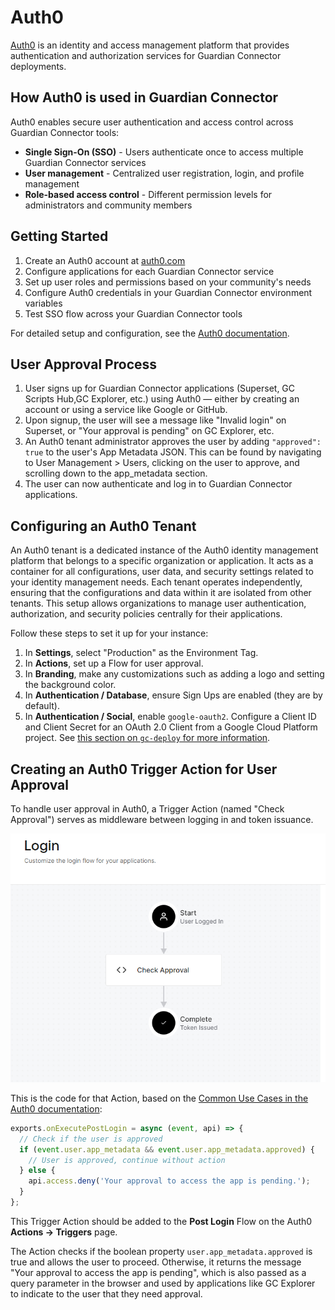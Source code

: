 # Auth0

[Auth0](https://auth0.com/) is an identity and access management platform that provides authentication and authorization services for Guardian Connector deployments.

## How Auth0 is used in Guardian Connector

Auth0 enables secure user authentication and access control across Guardian Connector tools:

- **Single Sign-On (SSO)** - Users authenticate once to access multiple Guardian Connector services
- **User management** - Centralized user registration, login, and profile management
- **Role-based access control** - Different permission levels for administrators and community members

## Getting Started

1. Create an Auth0 account at [auth0.com](https://auth0.com/)
2. Configure applications for each Guardian Connector service
3. Set up user roles and permissions based on your community's needs
4. Configure Auth0 credentials in your Guardian Connector environment variables
5. Test SSO flow across your Guardian Connector tools

For detailed setup and configuration, see the [Auth0 documentation](https://auth0.com/docs/).

## User Approval Process

1. User signs up for Guardian Connector applications (Superset, GC Scripts Hub,GC Explorer, etc.) using Auth0 — either by creating an account or using a service like Google or GitHub.
2. Upon signup, the user will see a message like "Invalid login" on Superset, or "Your approval is pending" on GC Explorer, etc.
3. An Auth0 tenant administrator approves the user by adding `"approved": true` to the user's App Metadata JSON. This can be found by navigating to User Management > Users, clicking on the user to approve, and scrolling down to the app_metadata section.
4. The user can now authenticate and log in to Guardian Connector applications.

## Configuring an Auth0 Tenant

An Auth0 tenant is a dedicated instance of the Auth0 identity management platform that belongs to a specific organization or application. It acts as a container for all configurations, user data, and security settings related to your identity management needs. Each tenant operates independently, ensuring that the configurations and data within it are isolated from other tenants. This setup allows organizations to manage user authentication, authorization, and security policies centrally for their applications.

Follow these steps to set it up for your instance:

1. In **Settings**, select "Production" as the Environment Tag.
2. In **Actions**, set up a Flow for user approval.
3. In **Branding**, make any customizations such as adding a logo and setting the background color.
4. In **Authentication / Database**, ensure Sign Ups are enabled (they are by default).
5. In **Authentication / Social**, enable `google-oauth2`. Configure a Client ID and Client Secret for an OAuth 2.0 Client from a Google Cloud Platform project. See [this section on `gc-deploy` for more information](https://github.com/ConservationMetrics/gc-deploy/tree/main/auth0#gcp-oauth-client-configuration).

## Creating an Auth0 Trigger Action for User Approval

To handle user approval in Auth0, a Trigger Action (named "Check Approval") serves as middleware between logging in and token issuance.

![Login flow](./images/login-flow.png)

This is the code for that Action, based on the [Common Use Cases in the Auth0 documentation](https://auth0.com/docs/customize/actions/flows-and-triggers/login-flow#common-use-cases):

```javascript
exports.onExecutePostLogin = async (event, api) => {
  // Check if the user is approved
  if (event.user.app_metadata && event.user.app_metadata.approved) {
    // User is approved, continue without action
  } else {
    api.access.deny('Your approval to access the app is pending.');
  }
};
```

This Trigger Action should be added to the **Post Login** Flow on the Auth0 **Actions -> Triggers** page.

The Action checks if the boolean property `user.app_metadata.approved` is true and allows the user to proceed. Otherwise, it returns the message "Your approval to access the app is pending", which is also passed as a query parameter in the browser and used by applications like GC Explorer to indicate to the user that they need approval.